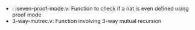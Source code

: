  - : iseven-proof-mode.v: Function to check if a nat is even defined using proof mode
 - 3-way-mutrec.v: Function involving 3-way mutual recursion
